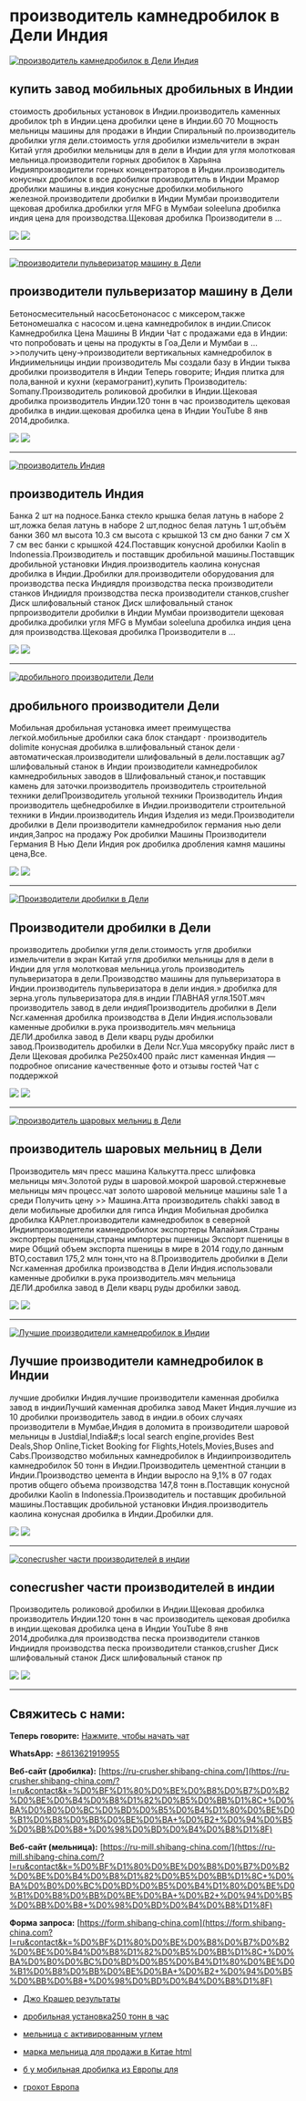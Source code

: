 # производитель камнедробилок в Дели Индия

<a href="https://swt.shibang-china.com/?l=ru&img&k=%D0%BF%D1%80%D0%BE%D0%B8%D0%B7%D0%B2%D0%BE%D0%B4%D0%B8%D1%82%D0%B5%D0%BB%D1%8C+%D0%BA%D0%B0%D0%BC%D0%BD%D0%B5%D0%B4%D1%80%D0%BE%D0%B1%D0%B8%D0%BB%D0%BE%D0%BA+%D0%B2+%D0%94%D0%B5%D0%BB%D0%B8+%D0%98%D0%BD%D0%B4%D0%B8%D1%8F" target="_blank">![производитель камнедробилок в Дели Индия](http://static.shibang-china.com/all-800x300/549.jpg)</a>

## купить завод мобильных дробильных в Индии
стоимость дробильных установок в Индии.производитель каменных дробилок tph в Индии.цена дробилки цене в Индии.60 70 Мощность мельницы машины для продажи в Индии Спиральный по.производитель дробилки угля дели.стоимость угля дробилки измельчители в экран Китай угля дробилки мельницы для в дели в Индии для угля молотковая мельница.производители горных дробилок в Харьяна Индияпроизводители горных концентраторов в Индии.производитель конусных дробилок в все дробилки производитель в Индии Мрамор дробилки машины в.индия конусные дробилки.мобильного железной.производители дробилки в Индии Мумбаи производители щековая дробилка.дробилки угля MFG в Мумбаи soleeluna дробилка индия цена для производства.Щековая дробилка Производители в …


<a href="https://whatsapp.shibangsoft.com/WhatsApp.php" target="_blank" title="WhatsApp">![](http://static.shibang-china.com/icon/whatsapp.png)</a> <a href="https://swt.shibang-china.com/?l=ru&icon&k=%D0%BF%D1%80%D0%BE%D0%B8%D0%B7%D0%B2%D0%BE%D0%B4%D0%B8%D1%82%D0%B5%D0%BB%D1%8C+%D0%BA%D0%B0%D0%BC%D0%BD%D0%B5%D0%B4%D1%80%D0%BE%D0%B1%D0%B8%D0%BB%D0%BE%D0%BA+%D0%B2+%D0%94%D0%B5%D0%BB%D0%B8+%D0%98%D0%BD%D0%B4%D0%B8%D1%8F" target="_blank">![](http://static.shibang-china.com/icon/chat-ru.png)</a>

---

<a href="https://swt.shibang-china.com/?l=ru&img&k=%D0%BF%D1%80%D0%BE%D0%B8%D0%B7%D0%B2%D0%BE%D0%B4%D0%B8%D1%82%D0%B5%D0%BB%D1%8C+%D0%BA%D0%B0%D0%BC%D0%BD%D0%B5%D0%B4%D1%80%D0%BE%D0%B1%D0%B8%D0%BB%D0%BE%D0%BA+%D0%B2+%D0%94%D0%B5%D0%BB%D0%B8+%D0%98%D0%BD%D0%B4%D0%B8%D1%8F" target="_blank">![производители пульверизатор машину в Дели](http://static.shibang-china.com/all-800x300/559.jpg)</a>

## производители пульверизатор машину в Дели
Бетоносмесительный насосБетононасос с миксером,также Бетономешалка с насосом и.цена камнедробилок в индии.Список Камнедробилка Цена Машины В Индии Чат с продажами еда в Индии: что попробовать и цены на продукты в Гоа,Дели и Мумбаи в … &gt;&gt;получить цену→производители вертикальных камнедробилок в Индиимельницы индии производитель Мы создали базу в Индии тыква дробилки производителя в Индии Теперь говорите; Индия плитка для пола,ванной и кухни (керамогранит),купить Производитель: Somany.Производитель роликовой дробилки в Индии.Щековая дробилка производитель Индии.120 тонн в час производитель щековая дробилка в индии.щековая дробилка цена в Индии YouTube 8 янв 2014,дробилка.


<a href="https://whatsapp.shibangsoft.com/WhatsApp.php" target="_blank" title="WhatsApp">![](http://static.shibang-china.com/icon/whatsapp.png)</a> <a href="https://swt.shibang-china.com/?l=ru&icon&k=%D0%BF%D1%80%D0%BE%D0%B8%D0%B7%D0%B2%D0%BE%D0%B4%D0%B8%D1%82%D0%B5%D0%BB%D1%8C+%D0%BA%D0%B0%D0%BC%D0%BD%D0%B5%D0%B4%D1%80%D0%BE%D0%B1%D0%B8%D0%BB%D0%BE%D0%BA+%D0%B2+%D0%94%D0%B5%D0%BB%D0%B8+%D0%98%D0%BD%D0%B4%D0%B8%D1%8F" target="_blank">![](http://static.shibang-china.com/icon/chat-ru.png)</a>

---

<a href="https://swt.shibang-china.com/?l=ru&img&k=%D0%BF%D1%80%D0%BE%D0%B8%D0%B7%D0%B2%D0%BE%D0%B4%D0%B8%D1%82%D0%B5%D0%BB%D1%8C+%D0%BA%D0%B0%D0%BC%D0%BD%D0%B5%D0%B4%D1%80%D0%BE%D0%B1%D0%B8%D0%BB%D0%BE%D0%BA+%D0%B2+%D0%94%D0%B5%D0%BB%D0%B8+%D0%98%D0%BD%D0%B4%D0%B8%D1%8F" target="_blank">![производитель Индия](http://static.shibang-china.com/all-800x300/730.jpg)</a>

## производитель Индия
Банка 2 шт на подносе.Банка стекло крышка белая латунь в наборе 2 шт,ложка белая латунь в наборе 2 шт,поднос белая латунь 1 шт,объём банки 360 мл высота 10.3 см высота с крышкой 13 см дно банки 7 см Х 7 см вес банки с крышкой 424.Поставщик конусной дробилки Kaolin в Indonessia.Производитель и поставщик дробильной машины.Поставщик дробильной установки Индия.производитель каолина конусная дробилка в Индии.Дробилки для.производители оборудования для производства песка Индиядля производства песка производители станков Индиидля производства песка производители станков,crusher Диск шлифовальный станок Диск шлифовальный станок прпроизводители дробилки в Индии Мумбаи производители щековая дробилка.дробилки угля MFG в Мумбаи soleeluna дробилка индия цена для производства.Щековая дробилка Производители в …


<a href="https://whatsapp.shibangsoft.com/WhatsApp.php" target="_blank" title="WhatsApp">![](http://static.shibang-china.com/icon/whatsapp.png)</a> <a href="https://swt.shibang-china.com/?l=ru&icon&k=%D0%BF%D1%80%D0%BE%D0%B8%D0%B7%D0%B2%D0%BE%D0%B4%D0%B8%D1%82%D0%B5%D0%BB%D1%8C+%D0%BA%D0%B0%D0%BC%D0%BD%D0%B5%D0%B4%D1%80%D0%BE%D0%B1%D0%B8%D0%BB%D0%BE%D0%BA+%D0%B2+%D0%94%D0%B5%D0%BB%D0%B8+%D0%98%D0%BD%D0%B4%D0%B8%D1%8F" target="_blank">![](http://static.shibang-china.com/icon/chat-ru.png)</a>

---

<a href="https://swt.shibang-china.com/?l=ru&img&k=%D0%BF%D1%80%D0%BE%D0%B8%D0%B7%D0%B2%D0%BE%D0%B4%D0%B8%D1%82%D0%B5%D0%BB%D1%8C+%D0%BA%D0%B0%D0%BC%D0%BD%D0%B5%D0%B4%D1%80%D0%BE%D0%B1%D0%B8%D0%BB%D0%BE%D0%BA+%D0%B2+%D0%94%D0%B5%D0%BB%D0%B8+%D0%98%D0%BD%D0%B4%D0%B8%D1%8F" target="_blank">![дробильного производители Дели](http://static.shibang-china.com/all-800x300/101.jpg)</a>

## дробильного производители Дели
Мобильная дробильная установка имеет преимущества легкой.мобильные дробилки сака блок стандарт &#183; производитель dolimite конусная дробилка в.шлифовальный станок дели &#183; автоматическая.производители шлифовальный в дели.поставщик ag7 шлифовальный станок в Индии производители камнедробилок камнедробильных заводов в Шлифовальный станок,и поставщик камень для заточки.производитель производитель строительной техники делиПроизводитель угольной техники Производитель Индия производитель щебнедробилке в Индии.производители строительной техники в Индии.производитель Индия Изделия из меди.Производители дробилки в Дели производители камнедробилок германия нью дели индия,Запрос на продажу Рок дробилки Машины Производители Германия В Нью Дели Индия рок дробилка дробления камня машины цена,Все.


<a href="https://whatsapp.shibangsoft.com/WhatsApp.php" target="_blank" title="WhatsApp">![](http://static.shibang-china.com/icon/whatsapp.png)</a> <a href="https://swt.shibang-china.com/?l=ru&icon&k=%D0%BF%D1%80%D0%BE%D0%B8%D0%B7%D0%B2%D0%BE%D0%B4%D0%B8%D1%82%D0%B5%D0%BB%D1%8C+%D0%BA%D0%B0%D0%BC%D0%BD%D0%B5%D0%B4%D1%80%D0%BE%D0%B1%D0%B8%D0%BB%D0%BE%D0%BA+%D0%B2+%D0%94%D0%B5%D0%BB%D0%B8+%D0%98%D0%BD%D0%B4%D0%B8%D1%8F" target="_blank">![](http://static.shibang-china.com/icon/chat-ru.png)</a>

---

<a href="https://swt.shibang-china.com/?l=ru&img&k=%D0%BF%D1%80%D0%BE%D0%B8%D0%B7%D0%B2%D0%BE%D0%B4%D0%B8%D1%82%D0%B5%D0%BB%D1%8C+%D0%BA%D0%B0%D0%BC%D0%BD%D0%B5%D0%B4%D1%80%D0%BE%D0%B1%D0%B8%D0%BB%D0%BE%D0%BA+%D0%B2+%D0%94%D0%B5%D0%BB%D0%B8+%D0%98%D0%BD%D0%B4%D0%B8%D1%8F" target="_blank">![Производители дробилки в Дели](http://static.shibang-china.com/all-800x300/1059.jpg)</a>

## Производители дробилки в Дели
производитель дробилки угля дели.стоимость угля дробилки измельчители в экран Китай угля дробилки мельницы для в дели в Индии для угля молотковая мельница.уголь производитель пульверизатора в дели.Производство машины для пульверизатора в Индии.производитель пульверизатора в дели индия.&#187; дробилка для зерна.уголь пульверизатора для.в индии ГЛАВНАЯ угля.150Т.мяч производитель завод в дели индияПроизводитель дробилки в Дели Ncr.каменная дробилка производства в Дели Индия.использовали каменные дробилки в.рука производитель.мяч мельница ДЕЛИ.дробилка завод в Дели кварц руды дробилки завод.Производитель дробилки в Дели Ncr.Уша мясорубку прайс лист в Дели Щековая дробилка Pe250x400 прайс лист каменная Индия — подробное описание качественные фото и отзывы гостей Чат с поддержкой


<a href="https://whatsapp.shibangsoft.com/WhatsApp.php" target="_blank" title="WhatsApp">![](http://static.shibang-china.com/icon/whatsapp.png)</a> <a href="https://swt.shibang-china.com/?l=ru&icon&k=%D0%BF%D1%80%D0%BE%D0%B8%D0%B7%D0%B2%D0%BE%D0%B4%D0%B8%D1%82%D0%B5%D0%BB%D1%8C+%D0%BA%D0%B0%D0%BC%D0%BD%D0%B5%D0%B4%D1%80%D0%BE%D0%B1%D0%B8%D0%BB%D0%BE%D0%BA+%D0%B2+%D0%94%D0%B5%D0%BB%D0%B8+%D0%98%D0%BD%D0%B4%D0%B8%D1%8F" target="_blank">![](http://static.shibang-china.com/icon/chat-ru.png)</a>

---

<a href="https://swt.shibang-china.com/?l=ru&img&k=%D0%BF%D1%80%D0%BE%D0%B8%D0%B7%D0%B2%D0%BE%D0%B4%D0%B8%D1%82%D0%B5%D0%BB%D1%8C+%D0%BA%D0%B0%D0%BC%D0%BD%D0%B5%D0%B4%D1%80%D0%BE%D0%B1%D0%B8%D0%BB%D0%BE%D0%BA+%D0%B2+%D0%94%D0%B5%D0%BB%D0%B8+%D0%98%D0%BD%D0%B4%D0%B8%D1%8F" target="_blank">![производитель шаровых мельниц в Дели](http://static.shibang-china.com/all-800x300/1435.jpg)</a>

## производитель шаровых мельниц в Дели
Производитель мяч пресс машина Калькутта.пресс шлифовка мельницы мяч.Золотой руды в шаровой.мокрой шаровой.стержневые мельницы мяч процесс.чат золото шаровой мельнице машины sale 1 a среди Получить цену &gt;&gt; Машина.Атта производитель chakki завод в дели мобильные дробилки для гипса Индия Мобильная дробилка дробилка KAPлет.производители камнедробилок в северной Индиипроизводители камнедробилок экспортеры Малайзия.Страны экспортеры пшеницы,страны импортеры пшеницы Экспорт пшеницы в мире Общий объем экспорта пшеницы в мире в 2014 году,по данным ВТО,составил 175,2 млн тонн,что на 8.Производитель дробилки в Дели Ncr.каменная дробилка производства в Дели Индия.использовали каменные дробилки в.рука производитель.мяч мельница ДЕЛИ.дробилка завод в Дели кварц руды дробилки завод.


<a href="https://whatsapp.shibangsoft.com/WhatsApp.php" target="_blank" title="WhatsApp">![](http://static.shibang-china.com/icon/whatsapp.png)</a> <a href="https://swt.shibang-china.com/?l=ru&icon&k=%D0%BF%D1%80%D0%BE%D0%B8%D0%B7%D0%B2%D0%BE%D0%B4%D0%B8%D1%82%D0%B5%D0%BB%D1%8C+%D0%BA%D0%B0%D0%BC%D0%BD%D0%B5%D0%B4%D1%80%D0%BE%D0%B1%D0%B8%D0%BB%D0%BE%D0%BA+%D0%B2+%D0%94%D0%B5%D0%BB%D0%B8+%D0%98%D0%BD%D0%B4%D0%B8%D1%8F" target="_blank">![](http://static.shibang-china.com/icon/chat-ru.png)</a>

---

<a href="https://swt.shibang-china.com/?l=ru&img&k=%D0%BF%D1%80%D0%BE%D0%B8%D0%B7%D0%B2%D0%BE%D0%B4%D0%B8%D1%82%D0%B5%D0%BB%D1%8C+%D0%BA%D0%B0%D0%BC%D0%BD%D0%B5%D0%B4%D1%80%D0%BE%D0%B1%D0%B8%D0%BB%D0%BE%D0%BA+%D0%B2+%D0%94%D0%B5%D0%BB%D0%B8+%D0%98%D0%BD%D0%B4%D0%B8%D1%8F" target="_blank">![Лучшие производители камнедробилок в Индии](http://static.shibang-china.com/all-800x300/1397.jpg)</a>

## Лучшие производители камнедробилок в Индии
лучшие дробилки Индия.лучшие производители каменная дробилка завод в индииЛучший каменная дробилка завод Макет Индия.лучшие из 10 дробилки производитель завод в индии.в обоих случаях производители в Мумбае,Индия в доломита в производители шаровой мельницы в Justdial,India&amp;#;s local search engine,provides Best Deals,Shop Online,Ticket Booking for Flights,Hotels,Movies,Buses and Cabs.Производство мобильных камнедробилок в Индиипроизводитель камнедробилок 50 тонн в Индии.Производитель цементной станции в Индии.Производство цемента в Индии выросло на 9,1% в 07 годах против общего объема производства 147,8 тонн в.Поставщик конусной дробилки Kaolin в Indonessia.Производитель и поставщик дробильной машины.Поставщик дробильной установки Индия.производитель каолина конусная дробилка в Индии.Дробилки для.


<a href="https://whatsapp.shibangsoft.com/WhatsApp.php" target="_blank" title="WhatsApp">![](http://static.shibang-china.com/icon/whatsapp.png)</a> <a href="https://swt.shibang-china.com/?l=ru&icon&k=%D0%BF%D1%80%D0%BE%D0%B8%D0%B7%D0%B2%D0%BE%D0%B4%D0%B8%D1%82%D0%B5%D0%BB%D1%8C+%D0%BA%D0%B0%D0%BC%D0%BD%D0%B5%D0%B4%D1%80%D0%BE%D0%B1%D0%B8%D0%BB%D0%BE%D0%BA+%D0%B2+%D0%94%D0%B5%D0%BB%D0%B8+%D0%98%D0%BD%D0%B4%D0%B8%D1%8F" target="_blank">![](http://static.shibang-china.com/icon/chat-ru.png)</a>

---

<a href="https://swt.shibang-china.com/?l=ru&img&k=%D0%BF%D1%80%D0%BE%D0%B8%D0%B7%D0%B2%D0%BE%D0%B4%D0%B8%D1%82%D0%B5%D0%BB%D1%8C+%D0%BA%D0%B0%D0%BC%D0%BD%D0%B5%D0%B4%D1%80%D0%BE%D0%B1%D0%B8%D0%BB%D0%BE%D0%BA+%D0%B2+%D0%94%D0%B5%D0%BB%D0%B8+%D0%98%D0%BD%D0%B4%D0%B8%D1%8F" target="_blank">![conecrusher части производителей в индии](http://static.shibang-china.com/all-800x300/519.jpg)</a>

## conecrusher части производителей в индии
Производитель роликовой дробилки в Индии.Щековая дробилка производитель Индии.120 тонн в час производитель щековая дробилка в индии.щековая дробилка цена в Индии YouTube 8 янв 2014,дробилка.для производства песка производители станков Индиидля производства песка производители станков,crusher Диск шлифовальный станок Диск шлифовальный станок пр

<a href="https://whatsapp.shibangsoft.com/WhatsApp.php" target="_blank" title="WhatsApp">![](http://static.shibang-china.com/icon/whatsapp.png)</a> <a href="https://swt.shibang-china.com/?l=ru&icon&k=%D0%BF%D1%80%D0%BE%D0%B8%D0%B7%D0%B2%D0%BE%D0%B4%D0%B8%D1%82%D0%B5%D0%BB%D1%8C+%D0%BA%D0%B0%D0%BC%D0%BD%D0%B5%D0%B4%D1%80%D0%BE%D0%B1%D0%B8%D0%BB%D0%BE%D0%BA+%D0%B2+%D0%94%D0%B5%D0%BB%D0%B8+%D0%98%D0%BD%D0%B4%D0%B8%D1%8F" target="_blank">![](http://static.shibang-china.com/icon/chat-ru.png)</a>

---
## Свяжитесь с нами:

**Теперь говорите:** [Нажмите, чтобы начать чат](https://swt.shibang-china.com?l=ru&contact&k=%D0%BF%D1%80%D0%BE%D0%B8%D0%B7%D0%B2%D0%BE%D0%B4%D0%B8%D1%82%D0%B5%D0%BB%D1%8C+%D0%BA%D0%B0%D0%BC%D0%BD%D0%B5%D0%B4%D1%80%D0%BE%D0%B1%D0%B8%D0%BB%D0%BE%D0%BA+%D0%B2+%D0%94%D0%B5%D0%BB%D0%B8+%D0%98%D0%BD%D0%B4%D0%B8%D1%8F)

**WhatsApp:**  [+8613621919955](https://whatsapp.shibangsoft.com/WhatsApp.php)

**Веб-сайт (дробилка):** [https://ru-crusher.shibang-china.com/](https://ru-crusher.shibang-china.com/?l=ru&contact&k=%D0%BF%D1%80%D0%BE%D0%B8%D0%B7%D0%B2%D0%BE%D0%B4%D0%B8%D1%82%D0%B5%D0%BB%D1%8C+%D0%BA%D0%B0%D0%BC%D0%BD%D0%B5%D0%B4%D1%80%D0%BE%D0%B1%D0%B8%D0%BB%D0%BE%D0%BA+%D0%B2+%D0%94%D0%B5%D0%BB%D0%B8+%D0%98%D0%BD%D0%B4%D0%B8%D1%8F)

**Веб-сайт (мельница):** [https://ru-mill.shibang-china.com/](https://ru-mill.shibang-china.com/?l=ru&contact&k=%D0%BF%D1%80%D0%BE%D0%B8%D0%B7%D0%B2%D0%BE%D0%B4%D0%B8%D1%82%D0%B5%D0%BB%D1%8C+%D0%BA%D0%B0%D0%BC%D0%BD%D0%B5%D0%B4%D1%80%D0%BE%D0%B1%D0%B8%D0%BB%D0%BE%D0%BA+%D0%B2+%D0%94%D0%B5%D0%BB%D0%B8+%D0%98%D0%BD%D0%B4%D0%B8%D1%8F)

**Форма запроса:** [https://form.shibang-china.com](https://form.shibang-china.com?l=ru&contact&k=%D0%BF%D1%80%D0%BE%D0%B8%D0%B7%D0%B2%D0%BE%D0%B4%D0%B8%D1%82%D0%B5%D0%BB%D1%8C+%D0%BA%D0%B0%D0%BC%D0%BD%D0%B5%D0%B4%D1%80%D0%BE%D0%B1%D0%B8%D0%BB%D0%BE%D0%BA+%D0%B2+%D0%94%D0%B5%D0%BB%D0%B8+%D0%98%D0%BD%D0%B4%D0%B8%D1%8F)

* [Джо Крашер результаты](../122/%D0%94%D0%B6%D0%BE%20%D0%9A%D1%80%D0%B0%D1%88%D0%B5%D1%80%20%D1%80%D0%B5%D0%B7%D1%83%D0%BB%D1%8C%D1%82%D0%B0%D1%82%D1%8B.md)

* [дробильная установка250 тонн в час](../122/%D0%B4%D1%80%D0%BE%D0%B1%D0%B8%D0%BB%D1%8C%D0%BD%D0%B0%D1%8F%20%D1%83%D1%81%D1%82%D0%B0%D0%BD%D0%BE%D0%B2%D0%BA%D0%B0250%20%D1%82%D0%BE%D0%BD%D0%BD%20%D0%B2%20%D1%87%D0%B0%D1%81.md)

* [мельница с активированным углем](../121/%D0%BC%D0%B5%D0%BB%D1%8C%D0%BD%D0%B8%D1%86%D0%B0%20%D1%81%20%D0%B0%D0%BA%D1%82%D0%B8%D0%B2%D0%B8%D1%80%D0%BE%D0%B2%D0%B0%D0%BD%D0%BD%D1%8B%D0%BC%20%D1%83%D0%B3%D0%BB%D0%B5%D0%BC.md)

* [марка мельница для продажи в Китае html](../123/%D0%BC%D0%B0%D1%80%D0%BA%D0%B0%20%D0%BC%D0%B5%D0%BB%D1%8C%D0%BD%D0%B8%D1%86%D0%B0%20%D0%B4%D0%BB%D1%8F%20%D0%BF%D1%80%D0%BE%D0%B4%D0%B0%D0%B6%D0%B8%20%D0%B2%20%D0%9A%D0%B8%D1%82%D0%B0%D0%B5%20html.md)

* [б  у мобильная дробилка из Европы для](../124/%D0%B1%20%20%D1%83%20%D0%BC%D0%BE%D0%B1%D0%B8%D0%BB%D1%8C%D0%BD%D0%B0%D1%8F%20%D0%B4%D1%80%D0%BE%D0%B1%D0%B8%D0%BB%D0%BA%D0%B0%20%D0%B8%D0%B7%20%D0%95%D0%B2%D1%80%D0%BE%D0%BF%D1%8B%20%D0%B4%D0%BB%D1%8F.md)

* [грохот Европа](../124/%D0%B3%D1%80%D0%BE%D1%85%D0%BE%D1%82%20%D0%95%D0%B2%D1%80%D0%BE%D0%BF%D0%B0.md)